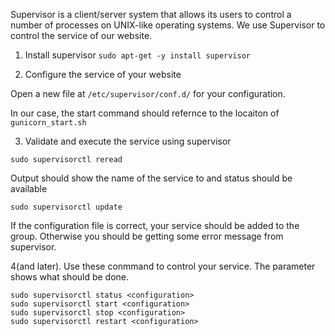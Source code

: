 Supervisor is a client/server system that allows its users to control a number of processes on UNIX-like operating systems.
We use Supervisor to control the service of our website.

1. Install supervisor
` sudo apt-get -y install supervisor `

2. Configure the service of your website

Open a new file at `/etc/supervisor/conf.d/` for your configuration.

In our case, the start command should refernce to the locaiton of `gunicorn_start.sh`

3. Validate and execute the service using supervisor

`sudo supervisorctl reread` 

Output should show the name of the service to and status should be available

`sudo supervisorctl update` 

If the configuration file is correct, your service should be added to the group. 
Otherwise you should be getting some error message from supervisor.

4(and later). Use these conmmand to control your service. The parameter shows what should be done. 
```
sudo supervisorctl status <configuration>
sudo supervisorctl start <configuration>
sudo supervisorctl stop <configuration>
sudo supervisorctl restart <configuration>
```
